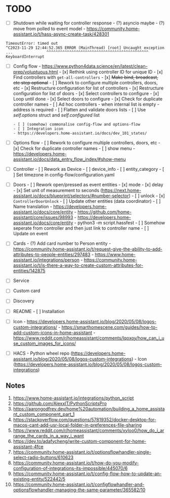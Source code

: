 # TODO

- [ ] Shutdown while waiting for controller response
      - (?) asyncio maybe
      - (?) move from polled to event model
      - https://community.home-assistant.io/t/hass-async-create-task/428301
```
TimeoutError: timed out
^C2023-11-29 12:44:52.365 ERROR (MainThread) [root] Uncaught exception
...               ^^^^^^^^^^^^^^^^^^^^^^^^^^^^^^^^^^^^^^^^^^^^^
KeyboardInterrupt

```

- [ ] Config flow
      - https://www.python4data.science/en/latest/clean-prep/voluptuous.html
      - [x] Rethink using controller ID for unique ID
      - [x] Find controllers with `get-all-controllers`
      - [x] ~~Make bind, broadcast, etc step optional~~
      - [ ] Rework to configure multiple controllers, doors, etc
            - [x] Restructure configuration for list of controllers
            - [x] Restructure configuration for list of doors
            - [x] Select controllers to configure
            - [x] Loop until done
            - [x] Select doors to configure
            - [x] Check for duplicate controller names
            - [ ] Ad hoc controllers
                  - when internal list is empty
                  - address is required
            - [ ] Flatten and validate doors lists
            - [ ] Use _self.options_ struct and _self.configured_ list

      - [ ] (somehow) commonalise config-flow and options-flow
      - [ ] Integration icon
      - https://developers.home-assistant.io/docs/dev_101_states/

- [ ] Options flow
      - [ ] Rework to configure multiple controllers, doors, etc
            - [x] Check for duplicate controller names
      - [ ] show menu
            - https://developers.home-assistant.io/docs/data_entry_flow_index/#show-menu

- [ ] Controller
      - [ ] Rework as Device
      - [ ] device_info
      - [ ] entity_category
      - [ ] Set timezone in config-flow/configuration.yaml

- [ ] Doors
      - [ ] Rework open/pressed as event entities
      - [x] mode
      - [x] delay
            - [x] Set unit of measurement to seconds (https://next.home-assistant.io/docs/blueprint/selectors/#number-selector)
      - [ ] unlock
            - [x] `ControllerDoorUnlock`
            - [ ] Update other entities (data coordinator)
      - [ ] Name translation
            - https://developers.home-assistant.io/docs/core/entity
            - https://github.com/home-assistant/core/issues/98993
            - https://developers.home-assistant.io/docs/core/entity
            - python3 -m script.hassfest
      - [ ] Somehow seperate from controller and then just link to controller name
      - [ ] Update on event

- [ ] Cards
      - (?) Add card number to Person entity
            - https://community.home-assistant.io/t/request-give-the-ability-to-add-attributes-to-people-entities/297483
            - https://www.home-assistant.io/integrations/person
            - https://community.home-assistant.io/t/is-there-a-way-to-create-custom-attributes-for-entities/142875
- [ ] Service
- [ ] Custom card
- [ ] Discovery

- [ ] README
      - [ ] Installation

- [ ] Icon
      - https://developers.home-assistant.io/blog/2020/05/08/logos-custom-integrations/
      - https://smarthomescene.com/guides/how-to-add-custom-icons-in-home-assistant
      - https://www.reddit.com/r/homeassistant/comments/lqoxoy/how_can_i_use_custom_images_for_icons/

- [ ] HACS
      - Python wheel repo (https://developers.home-assistant.io/blog/2020/05/08/logos-custom-integrations)
      - Icon (https://developers.home-assistant.io/blog/2020/05/08/logos-custom-integrations)

## Notes

1.  https://www.home-assistant.io/integrations/python_script
2.  https://github.com/AlexxIT/PythonScriptsPro
3.  https://aarongodfrey.dev/home%20automation/building_a_home_assistant_custom_component_part_1
4.  https://stackoverflow.com/questions/57819352/docker-desktop-for-macos-cant-add-usr-local-folder-in-preferences-file-sharing
5.  https://www.reddit.com/r/homeassistant/comments/xyloo0/how_do_i_arrange_the_cards_in_a_way_i_want
6.  https://dev.to/adafycheng/write-custom-component-for-home-assistant-4fce
7.  https://community.home-assistant.io/t/optionsflowhandler-single-select-radio-buttons/610623
8.  https://community.home-assistant.io/t/how-do-you-modify-configuration-of-integrations-its-impossible/445070/6
9.  https://community.home-assistant.io/t/config-flow-how-to-update-an-existing-entity/522442/5
10. https://community.home-assistant.io/t/configflowhandler-and-optionsflowhandler-managing-the-same-parameter/365582/10

